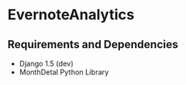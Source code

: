 EvernoteAnalytics
=================

Requirements and Dependencies
-----------------------------

* Django 1.5 (dev)
* MonthDetal Python Library
